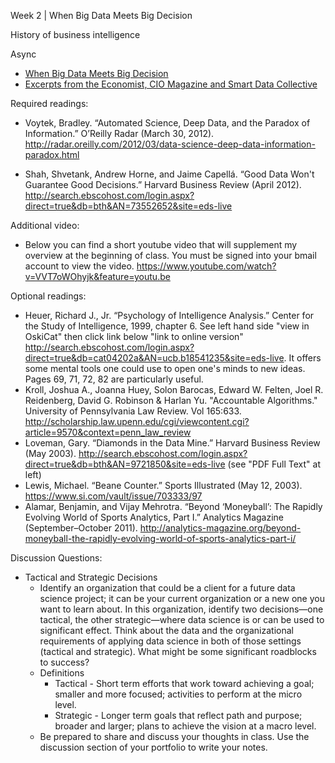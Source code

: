 Week 2 | When Big Data Meets Big Decision

History of business intelligence

Async
* [When Big Data Meets Big Decision](https://learn.datascience.berkeley.edu/ap/courses/266/sections/63f6d138-9c2e-4d9e-b9b1-4d2e70788eaf/coursework/courseModule/3b1102bc-8646-485f-ab3a-c3259394dd2b)
* [Excerpts from the Economist, CIO Magazine and Smart Data Collective](./RDADA2.4.1businessintelligenceanddatascience.pdf) 

Required readings:

* Voytek, Bradley. “Automated Science, Deep Data, and the Paradox of Information.” O’Reilly Radar (March 30, 2012). http://radar.oreilly.com/2012/03/data-science-deep-data-information-paradox.html

* Shah, Shvetank, Andrew Horne, and Jaime Capellá. “Good Data Won't Guarantee Good Decisions.” Harvard Business Review (April 2012). http://search.ebscohost.com/login.aspx?direct=true&db=bth&AN=73552652&site=eds-live

Additional video:
* Below you can find a short youtube video that will supplement my overview at the beginning of class. You must be signed into your bmail account to view the video. https://www.youtube.com/watch?v=VVT7oWOhyjk&feature=youtu.be

Optional readings:
* Heuer, Richard J., Jr. “Psychology of Intelligence Analysis.” Center for the Study of Intelligence, 1999, chapter 6.  See left hand side "view in OskiCat" then click link below "link to online version" http://search.ebscohost.com/login.aspx?direct=true&db=cat04202a&AN=ucb.b18541235&site=eds-live. It offers some mental tools one could use to open one's minds to new ideas. Pages 69, 71, 72, 82 are particularly useful.
* Kroll, Joshua A., Joanna Huey, Solon Barocas, Edward W. Felten, Joel R. Reidenberg, David G. Robinson & Harlan Yu. "Accountable Algorithms." University of Pennsylvania Law Review. Vol 165:633. http://scholarship.law.upenn.edu/cgi/viewcontent.cgi?article=9570&context=penn_law_review
* Loveman, Gary. “Diamonds in the Data Mine.” Harvard Business Review (May 2003). http://search.ebscohost.com/login.aspx?direct=true&db=bth&AN=9721850&site=eds-live 
(see "PDF Full Text" at left)
* Lewis, Michael. “Beane Counter.” Sports Illustrated (May 12, 2003). https://www.si.com/vault/issue/703333/97
* Alamar, Benjamin, and Vijay Mehrotra. “Beyond ‘Moneyball’: The Rapidly Evolving World of Sports Analytics, Part I.” Analytics Magazine (September–October 2011). http://analytics-magazine.org/beyond-moneyball-the-rapidly-evolving-world-of-sports-analytics-part-i/

Discussion Questions:
* Tactical and Strategic Decisions 
  * Identify an organization that could be a client for a future data science project; it can be your current organization or a new one you want to learn about. In this organization, identify two decisions—one tactical, the other strategic—where data science is or can be used to significant effect. Think about the data and the organizational requirements of applying data science in both of those settings (tactical and strategic). What might be some significant roadblocks to success?  
  * Definitions
    * Tactical - Short term efforts that work toward achieving a goal; smaller and more focused; activities to perform at the micro level.
    * Strategic - Longer term goals that reflect path and purpose; broader and larger; plans to achieve the vision at a macro level.
  * Be prepared to share and discuss your thoughts in class. Use the discussion section of your portfolio to write your notes.

